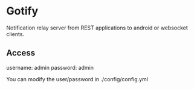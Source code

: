 # Gotify

Notification relay server from REST applications to android or websocket clients.

## Access

username: admin
password: admin

You can modify the user/password in ./config/config.yml
